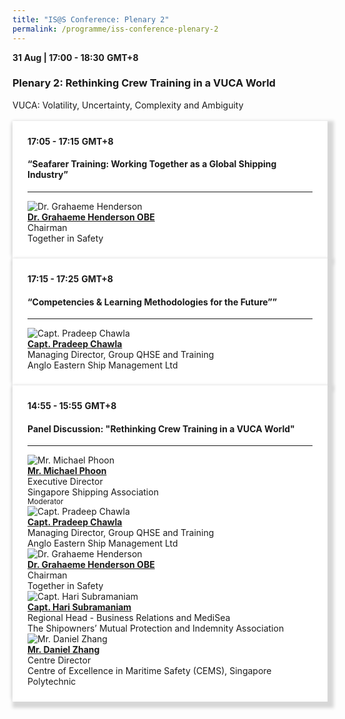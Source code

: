 ```yaml
---
title: "IS@S Conference: Plenary 2"
permalink: /programme/iss-conference-plenary-2
---
```

<div>
  <b>31 Aug | 17:00 - 18:30</b>&nbsp;<b>GMT+8</b>
  <h3>Plenary 2: Rethinking Crew Training in a VUCA World</h3>VUCA: Volatility, Uncertainty, Complexity and Ambiguity<br><br>
</div>
<section>
  <div class="bp-container is-fluid">
    <div class="row">
      <div class="col is-full"> 
        <div class="row">
          <div class="col is-12">
            <div class="border bg-light h-100 position-relative">
              <div class="p-4">
                <div class="programme-time"><b>17:05 - 17:15</b>&nbsp;<b>GMT+8</b></div>
                <h4 class="programme-title">“Seafarer Training: Working Together as a Global Shipping Industry”</h4> 
                <div class="programme-description readmore">
                </div>
                <hr class="my-3 border-primary">
                <div class="speakers px-2">
                  <div class="row">
                    <div class="col is-6 prog-speaker">
                      <div class="row">
                        <div class="col is-4">
                          <img src="images/speakers/Grahaeme-Henderson.png" alt="Dr. Grahaeme Henderson" class="speaker-image mb-4">
                        </div>
                        <div class="col is-8">
                          <div class="speaker-name text-ellipsis">
                            <a href="speakers/Dr-Grahaeme-Henderson" class="speaker-name text-ellipsis" rel="noopener"><b>Dr. Grahaeme Henderson OBE</b></a>
                          </div>
                          <div class="text-ellipsis speaker-position">
                            Chairman                   
                          </div>
                          <div class="text-ellipsis speaker-company">
                            Together in Safety                
                          </div>
                        </div>
                      </div>
                    </div>
                  </div>
                </div>
              </div>
            </div>
          </div>
        </div>
      </div>
    </div>
  </div>
</section>
<section>
  <div class="bp-container is-fluid">
    <div class="row">
      <div class="col is-full"> 
        <div class="row">
          <div class="col is-12">
            <div class="border bg-light h-100 position-relative">
              <div class="p-4">
                <div class="programme-time"><b>17:15 - 17:25</b>&nbsp;<b>GMT+8</b></div>
                <h4 class="programme-title">“Competencies & Learning Methodologies for the Future””</h4>
                <div class="programme-description readmore">
                </div>
                <hr class="my-3 border-primary">
                <div class="speakers px-2">
                  <div class="row">
                    <div class="col is-6 prog-speaker">
                      <div class="row">
                        <div class="col is-4">
                          <img src="images/speakers/Pradeep-Chawla.png" alt="Capt. Pradeep Chawla" class="speaker-image mb-4">
                        </div>
                        <div class="col is-8">
                          <div class="speaker-name text-ellipsis">
                            <a href="speakers/Capt-Pradeep-Chawla" class="speaker-name text-ellipsis" rel="noopener"><b>Capt. Pradeep Chawla</b></a>
                          </div>
                          <div class="text-ellipsis speaker-position">
                            Managing Director, Group QHSE and Training
                          </div>
                          <div class="text-ellipsis speaker-company">
                           Anglo Eastern Ship Management Ltd
                          </div>
                        </div>
                      </div>
                    </div>
                  </div>
                </div>
              </div>
            </div>
          </div>
        </div>
      </div>
    </div>
  </div>
</section>
<section>
  <div class="bp-container is-fluid">
    <div class="row">
      <div class="col is-full"> 
        <div class="row">
          <div class="col is-12">
            <div class="border bg-light h-100 position-relative">
              <div class="p-4">
                <div class="programme-time"><b>14:55 - 15:55</b>&nbsp;<b>GMT+8</b></div>
                <h4 class="programme-title">Panel Discussion: "Rethinking Crew Training in a VUCA World"</h4>
                <div class="programme-description readmore">
                </div>
                <hr class="my-3 border-primary">
                <div class="speakers px-2">
                  <div class="row">
                    <div class="col is-6 prog-speaker">
                      <div class="row">
                        <div class="col is-4">
                          <img src="images/speakers/Michael-Phoon.png" alt="Mr. Michael Phoon" class="speaker-image mb-4">
                        </div>
                        <div class="col is-8">
                          <div class="speaker-name text-ellipsis">
                            <a href="speakers/Mr-Michael-Phoon" class="speaker-name text-ellipsis" rel="noopener"><b>Mr. Michael Phoon</b></a>
                          </div>
                          <div class="text-ellipsis speaker-position">Executive Director</div>
                          <div class="text-ellipsis speaker-company">Singapore Shipping Association</div>
                          <div class="speaker-role text-ellipsis text-muted">
                            <small>Moderator</small>
                          </div>
                        </div>
                      </div>
                    </div>
                    <div class="col is-6 prog-speaker">
                    </div>
                  </div>
                  <div class="row">
                    <div class="col is-6 prog-speaker">
                      <div class="row">
                        <div class="col is-4">
                          <img src="images/speakers/Pradeep-Chawla.png" alt="Capt. Pradeep Chawla" class="speaker-image mb-4">
                        </div>
                        <div class="col is-8">
                          <div class="speaker-name text-ellipsis">
                            <a href="speakers/Capt-Pradeep-Chawla" class="speaker-name text-ellipsis" rel="noopener"><b>Capt. Pradeep Chawla</b></a>
                          </div>
                          <div class="text-ellipsis speaker-position">
                            Managing Director, Group QHSE and Training
                          </div>
                          <div class="text-ellipsis speaker-company">
                           Anglo Eastern Ship Management Ltd</div>
                        </div>
                      </div>
                    </div>
                    <div class="col is-6 prog-speaker">
                      <div class="row">
                        <div class="col is-4">
                          <img src="images/speakers/Grahaeme-Henderson.png" alt="Dr. Grahaeme Henderson" class="speaker-image mb-4">
                        </div>
                        <div class="col is-8">
                          <div class="speaker-name text-ellipsis">
                            <a href="speakers/Dr-Grahaeme-Henderson" class="speaker-name text-ellipsis" rel="noopener"><b>Dr. Grahaeme Henderson OBE</b></a>
                          </div>
                          <div class="text-ellipsis speaker-position">
                            Chairman                   
                          </div>
                          <div class="text-ellipsis speaker-company">
                            Together in Safety   </div>
                        </div>
                      </div>
                    </div>
                  </div>
                  <div class="row">
                    <div class="col is-6 prog-speaker">
                      <div class="row">
                        <div class="col is-4">
                          <img src="images/speakers/Hari-Subramaniam.png" alt="Capt. Hari Subramaniam" class="speaker-image mb-4">
                        </div>
                        <div class="col is-8">
                          <div class="speaker-name text-ellipsis">
                            <a href="speakers/Capt-Hari-Subramaniam" class="speaker-name text-ellipsis" rel="noopener"><b>Capt. Hari Subramaniam</b></a>
                          </div>
                          <div class="text-ellipsis speaker-position">
                            Regional Head - Business Relations and MediSea            
                          </div>
                          <div class="text-ellipsis speaker-company">
                           The Shipowners’ Mutual Protection and Indemnity Association
                          </div>
                        </div>
                      </div>
                    </div>
                    <div class="col is-6 prog-speaker">
                      <div class="row">
                        <div class="col is-4">
                          <img src="images/speakers/Daniel-Zhang.png" alt="Mr. Daniel Zhang" class="speaker-image mb-4">
                        </div>
                        <div class="col is-8">
                          <div class="speaker-name text-ellipsis">
                            <a href="speakers/Mr-Daniel-Zhang" class="speaker-name text-ellipsis" rel="noopener"><b>Mr. Daniel Zhang</b></a>
                          </div>
                          <div class="text-ellipsis speaker-position">
                            Centre Director
                          </div>
                          <div class="text-ellipsis speaker-company">
                           Centre of Excellence in Maritime Safety (CEMS), Singapore Polytechnic</div>
                        </div>
                      </div>
                    </div>
                  </div>
                </div>
              </div>
            </div>
          </div>
        </div>
      </div>
    </div>
  </div>
</section>

<style type="text/css"> 
    .is-left{
      text-align: left;
    }
    .content h4{
      font-weight: 500; 
      color: #337B9A !important;
      margin-top: 1rem;
    }
    .bg-light {
      background-color: #fff !important;
      box-shadow: 5px 5px 5px 5px rgb(215 215 215), -5px 0 6px -4px rgb(215 215 215);
    }
    .p-4 {
      padding: 1.5rem!important;
    }
  .content a {text-decoration:none;}
	.content h3 { margin-top: 1rem;}
</style>